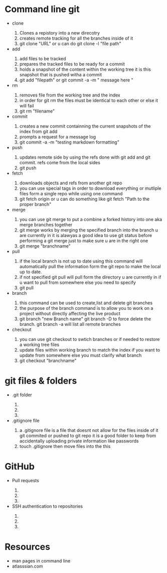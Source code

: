 <h1> Command line git </h1>
<ul>
<li>clone</li>
<ol>
    <li>Clones a repistory into a new direcotry</li>
    <li>creates remote tracking for all the branches inside of it</li>
    <li>git clone "URL" or u can do git clone -l "file path"</li>
</ol>
<li>add</li>
<ol>
    <li>add files to be tracked</li>
    <li>prepares the tracked files to be ready for a commit</li>
    <li>holds a snapshot of the content within the working tree it is this snapshot that is pushed witha a commit </li>
    <li>  git add "filepath" or git commit -a -m " message here "
</ol>
<li>rm</li>
<ol>
    <li>removes file from the working tree and the index</li>
    <li>in order for git rm the files must be identical to each other or else it will fail</li>
    <li>git rm "filename"</li>
</ol>
<li>commit</li>
<ol>
    <li>creates a new commit containning the current snapshots of the index from git add</li>
    <li>prompts a request for a message log</li>
    <li>git commit -a -m "testing markdown formatting"</li>
</ol>
<li>push</li>
<ol>
    <li>updates remote side by using the refs done with git add and git commit. refs come from the local sides</li>
    <li>git push</li>
</ol>
<li>fetch</li>
<ol>
    <li>downloads objects and refs from another git repo</li>
    <li>you can use special tags in order to download everything or mutliple files form a single repo while using one command</li>
    <li> git fetch origin or u can do something like git fetch "Path to the proper branch"</li>
</ol>
<li>merge</li>
<ol>
    <li>you can use git merge to put a combine a forked history into one aka merge branches together</li>
    <li>git merge works by merging the specified branch into the branch u are currently in it is alawyas a good idea to use git status before performing a git merge just to make sure u are in the right one</li>
    <li>git merge "branchname"</li>
</ol>
<li>pull</li>
<ol>
    <li>if the local branch is not up to date using this command will automatically pull the information form the git repo to make the local up to date.</li>
    <li> if not specified git pull will pull form the directory u are currently in if u want to pull from somewhere else you need to specify</li>
    <li>git pull </li>
    
    
</ol>
<li>branch</li>
<ol>
    <li>this command can be used to create,list and delete git branches</li>
    <li>the purpose of the branch command is to allow you to work on a project without directly affecting the live product  </li>
    <li>git branch "new Branch name"  git branch -D to force delete the branch. git branch -a will list all remote branches</li>
</ol>
<li>checkout</li>
<ol>
    <li>you can use git checkout to swtich branches or if needed to restore a working tree files</li>
    <li>update files within working branch to match the index if you want to update from somewhere else you must clarify what branch</li>
    <li>git checkout "branchname"</li>
</ol>
</ul>
<h1> git files & folders </h1>
<ul>
<li>.git folder </li>
<ol>
    <li></li>
    <li></li>
    <li></li>
</ol>
<li>.gitignore file</li>
<ol>
    <li> a .gitignore file is a file that doesnt not allow for the files inside of it git commited or pushed to git repo it is a good folder to keep from accidentally uploading private information like passwords  </li>
    <li>touch .gitignore then move files into the this</li>
</ol>
</ul>
<h1> GitHub </h1>

<ul>
<li>Pull requests</li>
<ol>
    <li></li>
    <li></li>
    <li></li>
</ol>
<li>SSH authentication to repositories</li>
<ol>
    <li></li>
    <li></li>
    <li></li>
</ol>
</ul>
<h1> Resources </h1>
<ul>
<li> man pages in command line </li>
<li>atlasssian.com</li>
</ul>